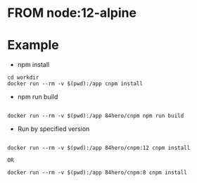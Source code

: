 # FROM node:12-alpine


# Example 

- npm install

```
cd workdir
docker run --rm -v $(pwd):/app cnpm install

```

- npm run build 

```

docker run --rm -v $(pwd):/app 84hero/cnpm npm run build

```

- Run by specified version

```

docker run --rm -v $(pwd):/app 84hero/cnpm:12 cnpm install

OR 

docker run --rm -v $(pwd):/app 84hero/cnpm:8 cnpm install


```



